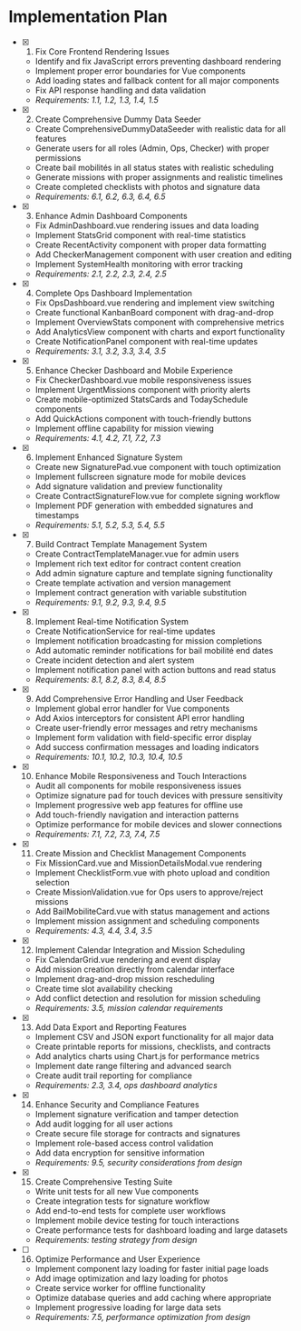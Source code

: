 # Implementation Plan

-   [x] 1. Fix Core Frontend Rendering Issues

    -   Identify and fix JavaScript errors preventing dashboard rendering
    -   Implement proper error boundaries for Vue components
    -   Add loading states and fallback content for all major components
    -   Fix API response handling and data validation
    -   _Requirements: 1.1, 1.2, 1.3, 1.4, 1.5_

-   [x] 2. Create Comprehensive Dummy Data Seeder

    -   Create ComprehensiveDummyDataSeeder with realistic data for all features
    -   Generate users for all roles (Admin, Ops, Checker) with proper permissions
    -   Create bail mobilités in all status states with realistic scheduling
    -   Generate missions with proper assignments and realistic timelines
    -   Create completed checklists with photos and signature data
    -   _Requirements: 6.1, 6.2, 6.3, 6.4, 6.5_

-   [x] 3. Enhance Admin Dashboard Components

    -   Fix AdminDashboard.vue rendering issues and data loading
    -   Implement StatsGrid component with real-time statistics
    -   Create RecentActivity component with proper data formatting
    -   Add CheckerManagement component with user creation and editing
    -   Implement SystemHealth monitoring with error tracking
    -   _Requirements: 2.1, 2.2, 2.3, 2.4, 2.5_

-   [x] 4. Complete Ops Dashboard Implementation

    -   Fix OpsDashboard.vue rendering and implement view switching
    -   Create functional KanbanBoard component with drag-and-drop
    -   Implement OverviewStats component with comprehensive metrics
    -   Add AnalyticsView component with charts and export functionality
    -   Create NotificationPanel component with real-time updates
    -   _Requirements: 3.1, 3.2, 3.3, 3.4, 3.5_

-   [x] 5. Enhance Checker Dashboard and Mobile Experience

    -   Fix CheckerDashboard.vue mobile responsiveness issues
    -   Implement UrgentMissions component with priority alerts
    -   Create mobile-optimized StatsCards and TodaySchedule components
    -   Add QuickActions component with touch-friendly buttons
    -   Implement offline capability for mission viewing
    -   _Requirements: 4.1, 4.2, 7.1, 7.2, 7.3_

-   [x] 6. Implement Enhanced Signature System

    -   Create new SignaturePad.vue component with touch optimization
    -   Implement fullscreen signature mode for mobile devices
    -   Add signature validation and preview functionality
    -   Create ContractSignatureFlow.vue for complete signing workflow
    -   Implement PDF generation with embedded signatures and timestamps
    -   _Requirements: 5.1, 5.2, 5.3, 5.4, 5.5_

-   [x] 7. Build Contract Template Management System

    -   Create ContractTemplateManager.vue for admin users
    -   Implement rich text editor for contract content creation
    -   Add admin signature capture and template signing functionality
    -   Create template activation and version management
    -   Implement contract generation with variable substitution
    -   _Requirements: 9.1, 9.2, 9.3, 9.4, 9.5_

-   [x] 8. Implement Real-time Notification System

    -   Create NotificationService for real-time updates
    -   Implement notification broadcasting for mission completions
    -   Add automatic reminder notifications for bail mobilité end dates
    -   Create incident detection and alert system
    -   Implement notification panel with action buttons and read status
    -   _Requirements: 8.1, 8.2, 8.3, 8.4, 8.5_

-   [x] 9. Add Comprehensive Error Handling and User Feedback

    -   Implement global error handler for Vue components
    -   Add Axios interceptors for consistent API error handling
    -   Create user-friendly error messages and retry mechanisms
    -   Implement form validation with field-specific error display
    -   Add success confirmation messages and loading indicators
    -   _Requirements: 10.1, 10.2, 10.3, 10.4, 10.5_

-   [x] 10. Enhance Mobile Responsiveness and Touch Interactions

    -   Audit all components for mobile responsiveness issues
    -   Optimize signature pad for touch devices with pressure sensitivity
    -   Implement progressive web app features for offline use
    -   Add touch-friendly navigation and interaction patterns
    -   Optimize performance for mobile devices and slower connections
    -   _Requirements: 7.1, 7.2, 7.3, 7.4, 7.5_

-   [x] 11. Create Mission and Checklist Management Components

    -   Fix MissionCard.vue and MissionDetailsModal.vue rendering
    -   Implement ChecklistForm.vue with photo upload and condition selection
    -   Create MissionValidation.vue for Ops users to approve/reject missions
    -   Add BailMobiliteCard.vue with status management and actions
    -   Implement mission assignment and scheduling components
    -   _Requirements: 4.3, 4.4, 3.4, 3.5_

-   [x] 12. Implement Calendar Integration and Mission Scheduling

    -   Fix CalendarGrid.vue rendering and event display
    -   Add mission creation directly from calendar interface
    -   Implement drag-and-drop mission rescheduling
    -   Create time slot availability checking
    -   Add conflict detection and resolution for mission scheduling
    -   _Requirements: 3.5, mission calendar requirements_

-   [x] 13. Add Data Export and Reporting Features

    -   Implement CSV and JSON export functionality for all major data
    -   Create printable reports for missions, checklists, and contracts
    -   Add analytics charts using Chart.js for performance metrics
    -   Implement date range filtering and advanced search
    -   Create audit trail reporting for compliance
    -   _Requirements: 2.3, 3.4, ops dashboard analytics_

-   [x] 14. Enhance Security and Compliance Features

    -   Implement signature verification and tamper detection
    -   Add audit logging for all user actions
    -   Create secure file storage for contracts and signatures
    -   Implement role-based access control validation
    -   Add data encryption for sensitive information
    -   _Requirements: 9.5, security considerations from design_

-   [x] 15. Create Comprehensive Testing Suite

    -   Write unit tests for all new Vue components
    -   Create integration tests for signature workflow
    -   Add end-to-end tests for complete user workflows
    -   Implement mobile device testing for touch interactions
    -   Create performance tests for dashboard loading and large datasets
    -   _Requirements: testing strategy from design_

-   [ ] 16. Optimize Performance and User Experience
    -   Implement component lazy loading for faster initial page loads
    -   Add image optimization and lazy loading for photos
    -   Create service worker for offline functionality
    -   Optimize database queries and add caching where appropriate
    -   Implement progressive loading for large data sets
    -   _Requirements: 7.5, performance optimization from design_
